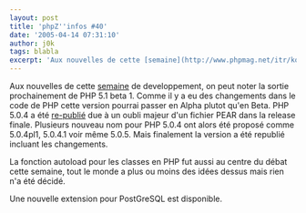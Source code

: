 ```yaml
---
layout: post
title: 'phpZ''infos #40'
date: '2005-04-14 07:31:10'
author: j0k
tags: blabla
excerpt: 'Aux nouvelles de cette [semaine](http://www.phpmag.net/itr/kolumnen/psecom,id,41,nodeid,207.html) de developpement, on peut noter la sortie prochainement de PHP 5.1 beta 1.    Comme il y a eu des changements dans le code de PHP cette version pourrai passer en Alpha plutot qu''en Beta.   )   PHP 5.0.4 a été [re-publié](http://www.php.net/downloads.php      ...'
---
```


Aux nouvelles de cette [semaine](http://www.phpmag.net/itr/kolumnen/psecom,id,41,nodeid,207.html) de developpement, on peut noter la sortie prochainement de PHP 5.1 beta 1.    Comme il y a eu des changements dans le code de PHP cette version pourrai passer en Alpha plutot qu'en Beta.      PHP 5.0.4 a été [re-publié](http://www.php.net/downloads.php) due à un oubli majeur d'un fichier PEAR dans la release finale. Plusieurs nouveau nom pour PHP 5.0.4 ont alors été proposé comme 5.0.4pl1, 5.0.4.1 voir même 5.0.5. Mais finalement la version a été republié incluant les changements.

La fonction autoload pour les classes en PHP fut aussi au centre du débat cette semaine, tout le monde a plus ou moins des idées dessus mais rien n'a été décidé.

Une nouvelle extension pour PostGreSQL est disponible.

